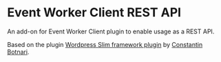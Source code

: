 Event Worker Client REST API
=====================

An add-on for Event Worker Client plugin to enable usage as a REST API.

Based on the plugin [Wordpress Slim framework plugin](https://github.com/Botnary/wp-slim-framework) by [Constantin Botnari](https://github.com/Botnary).